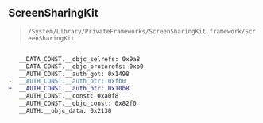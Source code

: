 ## ScreenSharingKit

> `/System/Library/PrivateFrameworks/ScreenSharingKit.framework/ScreenSharingKit`

```diff

   __DATA_CONST.__objc_selrefs: 0x9a8
   __DATA_CONST.__objc_protorefs: 0xb0
   __AUTH_CONST.__auth_got: 0x1498
-  __AUTH_CONST.__auth_ptr: 0xfb0
+  __AUTH_CONST.__auth_ptr: 0x10b8
   __AUTH_CONST.__const: 0xa0f8
   __AUTH_CONST.__objc_const: 0x82f0
   __AUTH.__objc_data: 0x2130

```
